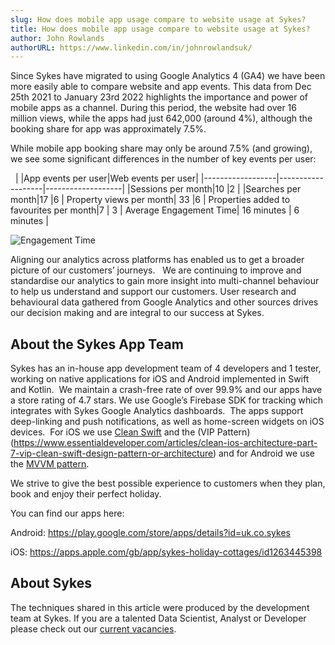 ```yaml
---
slug: How does mobile app usage compare to website usage at Sykes?
title: How does mobile app usage compare to website usage at Sykes?
author: John Rowlands
authorURL: https://www.linkedin.com/in/johnrowlandsuk/
---
```


Since Sykes have migrated to using Google Analytics 4 (GA4) we have been more easily able to compare website and app events.
This data from Dec 25th 2021 to January 23rd 2022 highlights the importance and power of mobile apps as a channel.
During this period, the website had over 16 million views, while the apps had just 642,000 (around 4%), although the booking share for app was approximately 7.5%.

While mobile app booking share may only be around 7.5% (and growing), we see some significant differences in the number of key events per user:

 
|                  |App events per user|Web events per user|
|------------------|-------------------|-------------------|
|Sessions per month|10                 |2                  |
|Searches per month|17                 |6                  |
Property views per month| 33           |6                  |
Properties added to favourites per month|7 | 3             |
Average Engagement Time| 16 minutes    |       6 minutes   |

![Engagement Time](/img/postimages/app/engagementtime.png)

Aligning our analytics across platforms has enabled us to get a broader picture of our customers’ journeys.  
We are continuing to improve and standardise our analytics to gain more insight into multi-channel behaviour to help us understand and support our customers.
User research and behavioural data gathered from Google Analytics and other sources drives our decision making and are integral to our success at Sykes.

## About the Sykes App Team

Sykes has an in-house app development team of 4 developers and 1 tester, working on native applications for iOS and Android implemented in Swift and Kotlin.  We maintain a crash-free rate of over 99.9% and our apps have a store rating of 4.7 stars. We use Google’s Firebase SDK for tracking which integrates with Sykes Google Analytics dashboards.  The apps support deep-linking and push notifications, as well as home-screen widgets on iOS devices.  For iOS we use [Clean Swift](https://clean-swift.com/) and the (VIP Pattern)(https://www.essentialdeveloper.com/articles/clean-ios-architecture-part-7-vip-clean-swift-design-pattern-or-architecture) and for Android we use the [MVVM pattern](https://en.wikipedia.org/wiki/Model–view–viewmodel).

We strive to give the best possible experience to customers when they plan, book and enjoy their perfect holiday.

You can find our apps here:

Android: https://play.google.com/store/apps/details?id=uk.co.sykes

iOS: https://apps.apple.com/gb/app/sykes-holiday-cottages/id1263445398

## About Sykes

The techniques shared in this article were produced by the development team at Sykes. If you are a talented Data Scientist, Analyst or Developer please check out our [current vacancies](https://www.sykescottages.co.uk/careers/).

